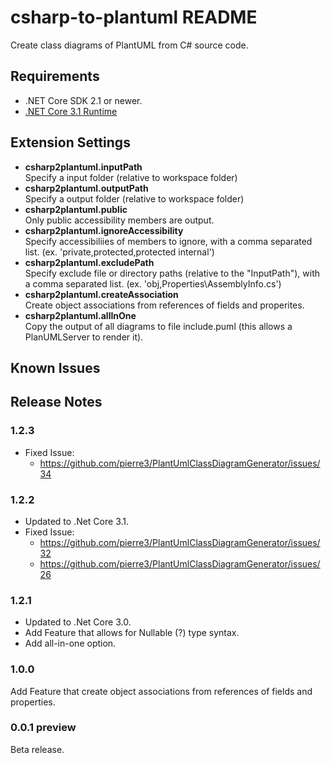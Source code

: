 # csharp-to-plantuml README

Create class diagrams of PlantUML from C# source code.

## Requirements

- .NET Core SDK 2.1 or newer.
- [.NET Core 3.1 Runtime](https://dotnet.microsoft.com/download/dotnet-core/3.1/runtime) 

## Extension Settings

- __csharp2plantuml.inputPath__  
  Specify a input folder (relative to workspace folder)
- __csharp2plantuml.outputPath__  
  Specify a output folder (relative to workspace folder)
- __csharp2plantuml.public__  
  Only public accessibility members are output.
- __csharp2plantuml.ignoreAccessibility__    
  Specify accessibiliies of members to ignore, with a comma separated list. (ex. 'private,protected,protected internal')
- __csharp2plantuml.excludePath__  
  Specify exclude file or directory paths (relative to the \"InputPath\"), with a comma separated list. (ex. 'obj,Properties\\AssemblyInfo.cs')
- __csharp2plantuml.createAssociation__  
  Create object associations from references of fields and properites.
- __csharp2plantuml.allInOne__  
  Copy the output of all diagrams to file include.puml (this allows a PlanUMLServer to render it).

## Known Issues


## Release Notes
### 1.2.3
- Fixed Issue: 
    - https://github.com/pierre3/PlantUmlClassDiagramGenerator/issues/34

### 1.2.2
- Updated to .Net Core 3.1.
- Fixed Issue: 
    - https://github.com/pierre3/PlantUmlClassDiagramGenerator/issues/32
    - https://github.com/pierre3/PlantUmlClassDiagramGenerator/issues/26

### 1.2.1  
- Updated to .Net Core 3.0.
- Add Feature that allows for Nullable (?) type syntax.
- Add all-in-one option.

### 1.0.0
Add Feature that create object associations from references of fields and properties. 

### 0.0.1 preview
Beta release.

